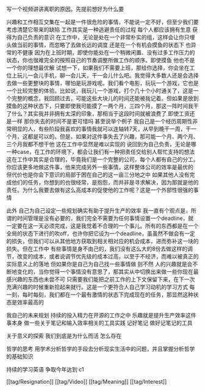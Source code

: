 写一个视频讲讲离职的原因。先提前想好为什么要

兴趣和工作相互交集在一起是一件很危险的事情，不能说一定不好，但至少我们要考虑清楚它带来的缺陷
工作其实是一种逃避责任的过程 每个人都应该拥有生意 获得为自己负责的意识 在工作中，无论是处在一个非常朴实的组，这样会让你只埋头做当前的事情，而忽略了去做长远的调度 还是在一个有机会摸鱼的状态下 也异常的不健康 因为在上班时期，即使你能处在一个稍微闲置、没有过多工作压力的状态，你也很难完全的按照自己的节奏调整所做工作的顺序。即使摸鱼 他也不是一个你的理想最优解 试想一下，如果我们不需要上班，那给你选择，你会坐在工位上玩儿一会儿手机，聊一会儿天，干一会儿什么吧。我觉得大多数人还是会选择去做一些更整块的事情，哪怕是玩游戏呢。我们看个电影，玩玩一个游戏，它也是一个比较完整的体验。比如说，我玩儿一个游戏，打个几十个小时通关了，这是一个完整的概念，我回顾过去，可能这些大块儿的时间还能被我记着。但如果是放到摸鱼的这种状态下，只要即使我可能摸了一两个月，三四个月，那这一阵时间我干了什么？其实我并非拥有太深的印象，那相当于这段时间就被浪费了 即使工资还是一样 那你失去的时间不是更可惜吗
甚至说举个例子 我自己是一个经历周期性非常明显的人，有些阶段我喜欢的事情我就可以连轴转7天，从早到晚干一周，干一个月，这都是可以的。但是，如果对这件事失去了兴趣，那可能一个月、两个月、三个月我都不想干他 这在工作中显然是难以实现的
说回到为自己负责，无论是哪一种case，在工作的环境下，都会让我们有一种把责任交给别人帮忙支持的想法 这在工作中其实是合理的，毕竟我们是一个完整的公司，每个人都有自己的分工。你应该更多地做这件事，他来完成另外一些事情，这样整体公司的效率是最优的 但代价也是你会下意识的局部于困在自己的这一亩三分地之中 如果其他人没有完成他们的任务，你想到的也很经常，是抱怨，而并非是寻求解决，因为那就是他的责任。为什么我要去做有这么高成本的促使他的工作呢？这是一个外部性很强的事情

此外 自己为自己设定一些规划确实有助于提升生产的效率 我一直有个观点是，所谓的时间管理是没有必要的，我们完全不需要为任何事情设置一个deadline，就一定要在这一天必须完成，这是我觉着不合理的一个事儿。所有的东西都是在一个全局的状态下进行的吹off，也许你把它设为一个deadline，虽虽然不做会有一定的损失，但我们可以从其他地方获取到相关相对应的机会成本，进而弥补这一块的损失。但在工作中 有些事情是身不由己的，我们没有这么大的8份去做这样的调节，改变的成本，或者说调节优先级的成本过高，以至于不经济，而难以被真正的实际意义上的落地 但如果你是自己为自己找一些事情做 则不然 人的兴趣就是会不断地变化的，当你觉得一个事情没有意思了，那其实从中切换出来做一些你现在最感兴趣的东西也未尝不可 只需要我们能把之前工作的上下文保留下来，在下一次充满兴趣的时候重新拾起来就行。这是一个更符合人自己学习动机的学习方式 每一刻，每时每刻，我们都在一个最有激情的状态下完成现在的任务，那显然这种状态是效率最高的

我自己的未来规划 持续的投入精力在开源的工作之中 乐趣就是提升生产效率这件事本身
做一些关于笔记和输入效率相关的工具实践 记好笔记 做好记笔记的工具

关于意义的探索 我们到底是为什么而活 怎么存在

哲学的思考 用学术分析哲学的手段去分析现实生活中的问题，并且掌握分析哲学的基础知识

持续的学习英语 争取今年达到 c1

[[tag/Resignation]] [[tag/Video]] [[tag/Meaning]] [[tag/Interest]]
